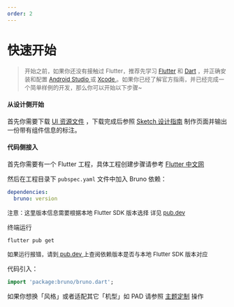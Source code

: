 ```yaml
---
order: 2
---
```


# 快速开始

<blockquote><p style="color:#666666">
  <font size="2">
  开始之前，如果你还没有接触过 Flutter，推荐先学习 <a href="https://flutterchina.club/">Flutter</a> 和 <a href="https://dart.cn/guides/language/language-tour">Dart</a> ，并正确安装和配置  <a href="https://developer.android.com/studio">Android Studio </a>  或 <a href="https://developer.apple.com/xcode/"> Xcode </a> 。如果你已经了解官方指南，并已经完成一个简单样例的开发，那么你可以开始以下步骤~</font>
</p>
</blockquote>

#### 从设计侧开始

首先你需要下载 [UI 资源文件](https://bruno.ke.com:3008/download/sketch) ，下载完成后参照 [Sketch 设计指南](./sketch) 制作页面并输出一份带有组件信息的标注。

#### 代码侧接入

首先你需要有一个 Flutter 工程，具体工程创建步骤请参考 [Flutter 中文网](https://flutterchina.club/get-started/test-drive/#androidsstudio)

然后在工程目录下 `pubspec.yaml` 文件中加入 Bruno 依赖：

```yaml
dependencies:
  bruno: version
```

<p color="#666666"><font size="2">注意：这里版本信息需要根据本地 Flutter SDK 版本选择 详见 <a href="https://pub.dev/"> pub.dev </a> </font></p>

终端运行

```shell
flutter pub get
```

<p color="#666666"><font size="2">如果运行报错，请到<a href="https://pub.dev/"> pub.dev </a> 上查阅依赖版本是否与本地 Flutter SDK 版本对应</font></p>

代码引入：

```dart
import 'package:bruno/bruno.dart';
```

如果你想换「风格」或者适配其它「机型」如 PAD 请参照 [主题定制](./theme) 操作

